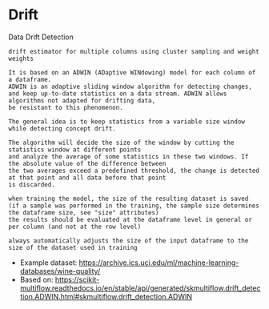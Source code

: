 # Drift
Data Drift Detection

    drift estimator for multiple columns using cluster sampling and weight weights

    It is based on an ADWIN (ADaptive WINdowing) model for each column of a dataframe.
    ADWIN is an adaptive sliding window algorithm for detecting changes,
    and keep up-to-date statistics on a data stream. ADWIN allows algorithms not adapted for drifting data,
    be resistant to this phenomenon.

    The general idea is to keep statistics from a variable size window while detecting concept drift.

    The algorithm will decide the size of the window by cutting the statistics window at different points
    and analyze the average of some statistics in these two windows. If the absolute value of the difference between
    the two averages exceed a predefined threshold, the change is detected at that point and all data before that point
    is discarded.

    when training the model, the size of the resulting dataset is saved 
    (if a sample was performed in the training, the sample size determines the dataframe size, see "size" attributes)
    the results should be evaluated at the dataframe level in general or per column (and not at the row level)

    always automatically adjusts the size of the input dataframe to the size of the dataset used in training

- Example dataset: https://archive.ics.uci.edu/ml/machine-learning-databases/wine-quality/
- Based on: https://scikit-multiflow.readthedocs.io/en/stable/api/generated/skmultiflow.drift_detection.ADWIN.html#skmultiflow.drift_detection.ADWIN
